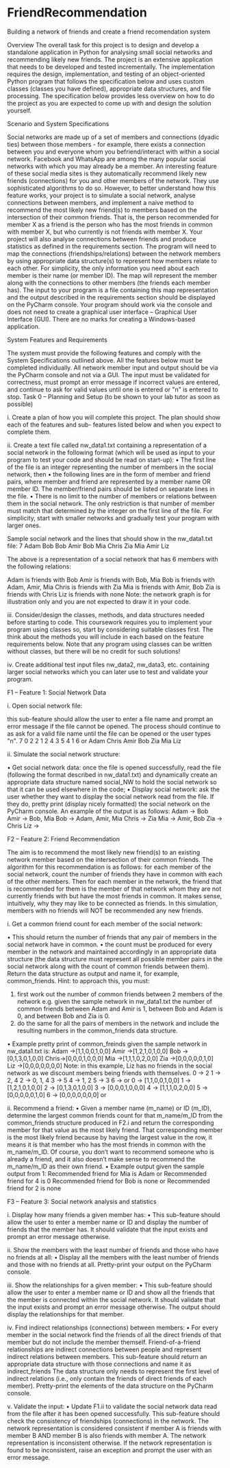 # FriendRecommendation
Building a network of friends and create a friend recomendation system

Overview
The overall task for this project is to design and develop a standalone application in Python for analysing
small social networks and recommending likely new friends.
The project is an extensive application that needs to be developed and tested incrementally. The implementation
requires the design, implementation, and testing of an object-oriented Python program that follows the specification
below and uses custom classes (classes you have defined), appropriate data structures, and file processing. The
specification below provides less overview on how to do the project as you are expected to come up with and design
the solution yourself.

Scenario and System Specifications

Social networks are made up of a set of members and connections (dyadic ties) between those members - for example,
there exists a connection between you and everyone whom you befriend/interact with within a social network.
Facebook and WhatsApp are among the many popular social networks with which you may
already be a member. An interesting feature of these social media sites is they
automatically recommend likely new friends (connections) for you and other members
of the network. They use sophisticated algorithms to do so. However, to better
understand how this feature works, your project is to simulate a social network, analyse
connections between members, and implement a naive method to recommend the most
likely new friend(s) to members based on the intersection of their common friends. That
is, the person recommended for member X as a friend is the person who has the most
friends in common with member X, but who currently is not friends with member X. Your project will also analyse
connections between friends and produce statistics as defined in the requirements section.
The program will need to map the connections (friendships/relations) between the network members by using
appropriate data structure(s) to represent how members relate to each other. For simplicity, the only information you
need about each member is their name (or member ID). The map will represent the member along with the
connections to other members (the friends each member has). The input to your program is a file containing this map
representation and the output described in the requirements section should be displayed on the PyCharm console.
Your program should work via the console and does not need to create a graphical user interface – Graphical User
Interface (GUI). There are no marks for creating a Windows-based application.


System Features and Requirements

The system must provide the following features and comply with the System Specifications outlined above. All the
features below must be completed individually. All network member input and output should be via the PyCharm
console and not via a GUI. The input must be validated for correctness, must prompt an error message if incorrect
values are entered, and continue to ask for valid values until one is entered or "n" is entered to stop.
Task 0 – Planning and Setup (to be shown to your lab tutor as soon as possible)

i. Create a plan of how you will complete this project. The plan should show each of the features and sub-
features listed below and when you expect to complete them.

ii. Create a text file called nw_data1.txt containing a representation of a social network in the following format
(which will be used as input to your program to test your code and should be read on start-up):
• The first line of the file is an integer representing the number of members in the social network, then
• the following lines are in the form of member and friend pairs, where member and friend are represented
by a member name OR member ID. The member/friend pairs should be listed on separate lines in the file.
• There is no limit to the number of members or relations between them in the social network. The only
restriction is that number of member must match that determined by the integer on the first line of the file.
For simplicity, start with smaller networks and gradually test your program with larger ones.

Sample social network and the lines that should show in the nw_data1.txt file: 
7
Adam Bob
Bob Amir
Bob Mia
Chris Zia
Mia Amir
Liz

The above is a representation of a social network that has 6 members with the following relations:

Adam is friends with Bob
Amir is friends with Bob, Mia
Bob is friends with Adam, Amir, Mia
Chris is friends with Zia
Mia is friends with Amir, Bob
Zia is friends with Chris
Liz is friends with none
Note: the network graph is for illustration only and you are not expected to draw it in your code. 

iii. Consider/design the classes, methods, and data structures needed before starting to code. This 
coursework requires you to implement your program using classes so, start by considering suitable classes 
first. The think about the methods you will include in each based on the feature requirements below. Note 
that any program using classes can be written without classes, but there will be no credit for such solutions! 

iv. Create additional test input files nw_data2, nw_data3, etc. containing larger social networks which you 
can later use to test and validate your program. 

F1 – Feature 1: Social Network Data 

i. Open social network file: 

this sub-feature should allow the user to enter a file name and prompt an error message if the file cannot be
opened. The process should continue to as ask for a valid file name until the file can be opened or the user
types "n".
7
0 2
2 1
2 4
3 5
4 1
6
or
Adam
Chris
Amir
Bob
Zia
Mia
Liz

ii. Simulate the social network structure:

• Get social network data:
once the file is opened successfully, read the file (following the format described in nw_data1.txt)
and dynamically create an appropriate data structure named social_NW to hold the social network so
that it can be used elsewhere in the code;
• Display social network:
ask the user whether they want to display the social network read from the file. If they do, pretty print
(display nicely formatted) the social network on the PyCharm console.
An example of the output is as follows:
Adam -> Bob
Amir -> Bob, Mia
Bob -> Adam, Amir, Mia
Chris -> Zia
Mia -> Amir, Bob
Zia -> Chris
Liz ->


F2 – Feature 2: Friend Recommendation

The aim is to recommend the most likely new friend(s) to an existing network member based on the intersection
of their common friends. The algorithm for this recommendation is as follows: for each member of the social
network, count the number of friends they have in common with each of the other members. Then for each member
in the network, the friend that is recommended for them is the member of that network whom they are not currently
friends with but have the most friends in common. It makes sense, intuitively, why they may like to be connected as
friends. In this simulation, members with no friends will NOT be recommended any new friends.

i. Get a common friend count for each member of the social network:

• This should return the number of friends that any pair of members in the social network have in common.
• the count must be produced for every member in the network and maintained accordingly in an
appropriate data structure (the data structure must represent all possible member pairs in the social
network along with the count of common friends between them). Return the data structure as output and
name it, for example, common_friends.
Hint: to approach this, you must:
1. first work out the number of common friends between 2 members of the network
e.g. given the sample network in nw_data1.txt the number of common friends between Adam
and Amir is 1, between Bob and Adam is 0, and between Bob and Zia is 0.
2. do the same for all the pairs of members in the network and include the resulting numbers in the
common_friends data structure.

• Example pretty print of common_freinds given the sample network in nw_data1.txt is:
Adam ->[1,1,0,0,1,0,0]
Amir ->[1,2,1,0,1,0,0]
Bob ->[0,1,3,0,1,0,0]
Chris->[0,0,0,1,0,0,0]
Mia ->[1,1,1,0,2,0,0]
Zia ->[0,0,0,0,0,1,0]
Liz ->[0,0,0,0,0,0,0]
Note: in this example, Liz has no friends in the social network as we discount members being
friends with themselves.
0 -> 2
1 -> 2, 4
2 -> 0, 1, 4
3 -> 5
4 -> 1, 2
5 -> 3
6 ->
or
0 -> [1,1,0,0,1,0,0]
1 -> [1,2,1,0,1,0,0]
2 -> [0,1,3,0,1,0,0]
3 -> [0,0,0,1,0,0,0]
4 -> [1,1,1,0,2,0,0]
5 -> [0,0,0,0,0,1,0]
6 -> [0,0,0,0,0,0,0]
or

ii. Recommend a friend:
• Given a member name (m_name) or ID (m_ID), determine the largest common friends count for that
m_name/m_ID from the common_friends structure produced in F2.i and return the corresponding
member for that value as the most likely friend. That corresponding member is the most likely friend
because by having the largest value in the row, it means it is that member who has the most friends in
common with the m_name/m_ID. Of course, you don’t want to recommend someone who is already a
friend, and it also doesn’t make sense to recommend the m_name/m_ID as their own friend.
• Example output given the sample output from 1:
Recommended friend for Mia is Adam or Recommended friend for 4 is 0
Recommended friend for Bob is none or Recommended friend for 2 is none

F3 – Feature 3: Social network analysis and statistics

i. Display how many friends a given member has:
• This sub-feature should allow the user to enter a member name or ID and display the number of friends
that the member has. It should validate that the input exists and prompt an error message otherwise.

ii. Show the members with the least number of friends and those who have no friends at all:
• Display all the members with the least number of friends and those with no friends at all. Pretty-print
your output on the PyCharm console.

iii. Show the relationships for a given member:
• This sub-feature should allow the user to enter a member name or ID and show all the friends that the
member is connected within the social network. It should validate that the input exists and prompt an
error message otherwise. The output should display the relationships for that member.

iv. Find indirect relationships (connections) between members:
• For every member in the social network find the friends of all the direct friends of that member but do
not include the member themself. Friend-of-a-friend relationships are indirect connections between
people and represent indirect relations between members. This sub-feature should return an appropriate
data structure with those connections and name it as indirect_friends The data structure only needs to
represent the first level of indirect relations (i.e., only contain the friends of direct friends of each
member). Pretty-print the elements of the data structure on the PyCharm console.

v. Validate the input:
• Update F1.ii to validate the social network data read from the file after it has been opened successfully.
This sub-feature should check the consistency of friendships (connections) in the network. The network
representation is considered consistent if member A is friends with member B AND member B is also
friends with member A. The network representation is inconsistent otherwise. If the network
representation is found to be inconsistent, raise an exception and prompt the user with an error message.
